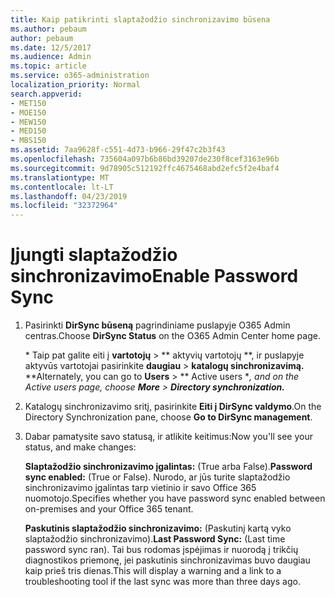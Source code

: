```yaml
---
title: Kaip patikrinti slaptažodžio sinchronizavimo būsena
ms.author: pebaum
author: pebaum
ms.date: 12/5/2017
ms.audience: Admin
ms.topic: article
ms.service: o365-administration
localization_priority: Normal
search.appverid:
- MET150
- MOE150
- MEW150
- MED150
- MBS150
ms.assetid: 7aa9628f-c551-4d73-b966-29f47c2b3f43
ms.openlocfilehash: 735604a097b6b86bd39207de230f8cef3163e96b
ms.sourcegitcommit: 9d78905c512192ffc4675468abd2efc5f2e4baf4
ms.translationtype: MT
ms.contentlocale: lt-LT
ms.lasthandoff: 04/23/2019
ms.locfileid: "32372964"
---
```

# <a name="enable-password-sync"></a><span data-ttu-id="d89ce-102">Įjungti slaptažodžio sinchronizavimo</span><span class="sxs-lookup"><span data-stu-id="d89ce-102">Enable Password Sync</span></span>

1.  <span data-ttu-id="d89ce-103">Pasirinkti **DirSync būseną** pagrindiniame puslapyje O365 Admin centras.</span><span class="sxs-lookup"><span data-stu-id="d89ce-103">Choose **DirSync Status** on the O365 Admin Center home page.</span></span> 
    
     <span data-ttu-id="d89ce-104">\* Taip pat galite eiti į **vartotojų** \> \*\* aktyvių vartotojų \*\*, ir puslapyje aktyvūs vartotojai pasirinkite **daugiau** \> **katalogų sinchronizavimą.** \*</span><span class="sxs-lookup"><span data-stu-id="d89ce-104">\*Alternately, you can go to **Users** \> \*\* Active users \**, and on the Active users page, choose **More** \> **Directory synchronization.***</span></span> 
    
2. <span data-ttu-id="d89ce-105">Katalogų sinchronizavimo sritį, pasirinkite **Eiti į DirSync valdymo**.</span><span class="sxs-lookup"><span data-stu-id="d89ce-105">On the Directory Synchronization pane, choose **Go to DirSync management**.</span></span> 
    
3. <span data-ttu-id="d89ce-106">Dabar pamatysite savo statusą, ir atlikite keitimus:</span><span class="sxs-lookup"><span data-stu-id="d89ce-106">Now you'll see your status, and make changes:</span></span>
    
    <span data-ttu-id="d89ce-107">**Slaptažodžio sinchronizavimo įgalintas:** (True arba False).</span><span class="sxs-lookup"><span data-stu-id="d89ce-107">**Password sync enabled:** (True or False).</span></span> <span data-ttu-id="d89ce-108">Nurodo, ar jūs turite slaptažodžio sinchronizavimo įgalintas tarp vietinio ir savo Office 365 nuomotojo.</span><span class="sxs-lookup"><span data-stu-id="d89ce-108">Specifies whether you have password sync enabled between on-premises and your Office 365 tenant.</span></span> 
    
    <span data-ttu-id="d89ce-109">**Paskutinis slaptažodžio sinchronizavimo:** (Paskutinį kartą vyko slaptažodžio sinchronizavimo).</span><span class="sxs-lookup"><span data-stu-id="d89ce-109">**Last Password Sync:** (Last time password sync ran).</span></span> <span data-ttu-id="d89ce-110">Tai bus rodomas įspėjimas ir nuorodą į trikčių diagnostikos priemonę, jei paskutinis sinchronizavimas buvo daugiau kaip prieš tris dienas.</span><span class="sxs-lookup"><span data-stu-id="d89ce-110">This will display a warning and a link to a troubleshooting tool if the last sync was more than three days ago.</span></span> 
    

